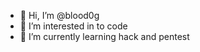 - 👋 Hi, I’m @blood0g
- 👀 I’m interested in to code
- 🌱 I’m currently learning hack and pentest

<!---
blood0g/blood0g is a ✨ special ✨ repository because its `README.md` (this file) appears on your GitHub profile.
You can click the Preview link to take a look at your changes.
--->
